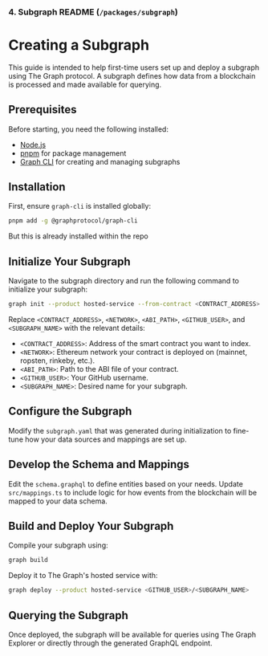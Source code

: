 ### 4. Subgraph README (`/packages/subgraph`)

# Creating a Subgraph

This guide is intended to help first-time users set up and deploy a subgraph using The Graph protocol. A subgraph defines how data from a blockchain is processed and made available for querying.

## Prerequisites

Before starting, you need the following installed:
- [Node.js](https://nodejs.org/en/download/)
- [pnpm](https://pnpm.io/installation) for package management
- [Graph CLI](https://thegraph.com/docs/en/developer/graph-cli/) for creating and managing subgraphs

## Installation

First, ensure `graph-cli` is installed globally:

```bash
pnpm add -g @graphprotocol/graph-cli
```

But this is already installed within the repo

## Initialize Your Subgraph

Navigate to the subgraph directory and run the following command to initialize your subgraph:

```bash
graph init --product hosted-service --from-contract <CONTRACT_ADDRESS> --network <NETWORK> --abi <ABI_PATH> <GITHUB_USER>/<SUBGRAPH_NAME>
```

Replace `<CONTRACT_ADDRESS>`, `<NETWORK>`, `<ABI_PATH>`, `<GITHUB_USER>`, and `<SUBGRAPH_NAME>` with the relevant details:
- `<CONTRACT_ADDRESS>`: Address of the smart contract you want to index.
- `<NETWORK>`: Ethereum network your contract is deployed on (mainnet, ropsten, rinkeby, etc.).
- `<ABI_PATH>`: Path to the ABI file of your contract.
- `<GITHUB_USER>`: Your GitHub username.
- `<SUBGRAPH_NAME>`: Desired name for your subgraph.

## Configure the Subgraph

Modify the `subgraph.yaml` that was generated during initialization to fine-tune how your data sources and mappings are set up.

## Develop the Schema and Mappings

Edit the `schema.graphql` to define entities based on your needs. Update `src/mappings.ts` to include logic for how events from the blockchain will be mapped to your data schema.

## Build and Deploy Your Subgraph

Compile your subgraph using:

```bash
graph build
```

Deploy it to The Graph's hosted service with:

```bash
graph deploy --product hosted-service <GITHUB_USER>/<SUBGRAPH_NAME>
```

## Querying the Subgraph

Once deployed, the subgraph will be available for queries using The Graph Explorer or directly through the generated GraphQL endpoint.
